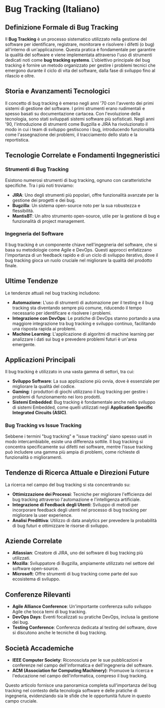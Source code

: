 # Bug Tracking (Italiano)

## Definizione Formale di Bug Tracking

Il **Bug Tracking** è un processo sistematico utilizzato nella gestione del software per identificare, registrare, monitorare e risolvere i difetti (o bug) all'interno di un'applicazione. Questa pratica è fondamentale per garantire la qualità del software e viene implementata attraverso l'uso di strumenti dedicati noti come **bug tracking systems**. L'obiettivo principale del bug tracking è fornire un metodo organizzato per gestire i problemi tecnici che emergono durante il ciclo di vita del software, dalla fase di sviluppo fino al rilascio e oltre.

## Storia e Avanzamenti Tecnologici

Il concetto di bug tracking è emerso negli anni '70 con l'avvento dei primi sistemi di gestione del software. I primi strumenti erano rudimentali e spesso basati su documentazione cartacea. Con l'evoluzione della tecnologia, sono stati sviluppati sistemi software più sofisticati. Negli anni '90, l'introduzione di strumenti come Bugzilla e JIRA ha rivoluzionato il modo in cui i team di sviluppo gestiscono i bug, introducendo funzionalità come l'assegnazione dei problemi, il tracciamento dello stato e la reportistica.

## Tecnologie Correlate e Fondamenti Ingegneristici

### Strumenti di Bug Tracking

Esistono numerosi strumenti di bug tracking, ognuno con caratteristiche specifiche. Tra i più noti troviamo:

- **JIRA**: Uno degli strumenti più popolari, offre funzionalità avanzate per la gestione dei progetti e dei bug.
- **Bugzilla**: Un sistema open-source noto per la sua robustezza e flessibilità.
- **MantisBT**: Un altro strumento open-source, utile per la gestione di bug e funzionalità di project management.

### Ingegneria del Software

Il bug tracking è un componente chiave nell'ingegneria del software, che si basa su metodologie come Agile e DevOps. Questi approcci enfatizzano l'importanza di un feedback rapido e di un ciclo di sviluppo iterativo, dove il bug tracking gioca un ruolo cruciale nel migliorare la qualità del prodotto finale.

## Ultime Tendenze

Le tendenze attuali nel bug tracking includono:

- **Automazione**: L'uso di strumenti di automazione per il testing e il bug tracking sta diventando sempre più comune, riducendo il tempo necessario per identificare e risolvere i problemi.
- **Integrazione con DevOps**: Le pratiche di DevOps stanno portando a una maggiore integrazione tra bug tracking e sviluppo continuo, facilitando una risposta rapida ai problemi.
- **Machine Learning**: L'applicazione di algoritmi di machine learning per analizzare i dati sui bug e prevedere problemi futuri è un'area emergente.

## Applicazioni Principali

Il bug tracking è utilizzato in una vasta gamma di settori, tra cui:

- **Sviluppo Software**: La sua applicazione più ovvia, dove è essenziale per migliorare la qualità del codice.
- **Gaming**: I produttori di giochi utilizzano il bug tracking per gestire i problemi di funzionamento nei loro prodotti.
- **Sistemi Embedded**: Bug tracking è fondamentale anche nello sviluppo di sistemi Embedded, come quelli utilizzati negli **Application Specific Integrated Circuits (ASIC)**.

### Bug Tracking vs Issue Tracking

Sebbene i termini "bug tracking" e "issue tracking" siano spesso usati in modo intercambiabile, esiste una differenza sottile. Il bug tracking si concentra specificamente sui difetti nei software, mentre l'issue tracking può includere una gamma più ampia di problemi, come richieste di funzionalità o miglioramenti.

## Tendenze di Ricerca Attuale e Direzioni Future

La ricerca nel campo del bug tracking si sta concentrando su:

- **Ottimizzazione dei Processi**: Tecniche per migliorare l'efficienza del bug tracking attraverso l'automazione e l'intelligenza artificiale.
- **Integrazione di Feedback degli Utenti**: Sviluppo di metodi per incorporare feedback degli utenti nel processo di bug tracking per migliorare la user experience.
- **Analisi Predittiva**: Utilizzo di data analytics per prevedere la probabilità di bug futuri e ottimizzare le risorse di sviluppo.

## Aziende Correlate

- **Atlassian**: Creatore di JIRA, uno dei software di bug tracking più utilizzati.
- **Mozilla**: Sviluppatore di Bugzilla, ampiamente utilizzato nel settore del software open-source.
- **Microsoft**: Offre strumenti di bug tracking come parte del suo ecosistema di sviluppo.

## Conferenze Rilevanti

- **Agile Alliance Conference**: Un'importante conferenza sullo sviluppo Agile che tocca temi di bug tracking.
- **DevOps Days**: Eventi focalizzati su pratiche DevOps, inclusa la gestione dei bug.
- **Testing Conference**: Conferenza dedicata al testing del software, dove si discutono anche le tecniche di bug tracking.

## Società Accademiche

- **IEEE Computer Society**: Riconosciuta per le sue pubblicazioni e conferenze nel campo dell'informatica e dell'ingegneria del software.
- **ACM (Association for Computing Machinery)**: Promuove la ricerca e l'educazione nel campo dell'informatica, compreso il bug tracking.

Questo articolo fornisce una panoramica completa sull'importanza del bug tracking nel contesto della tecnologia software e delle pratiche di ingegneria, evidenziando sia le sfide che le opportunità future in questo campo cruciale.